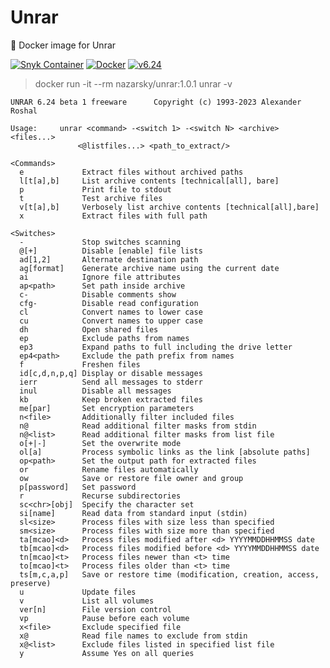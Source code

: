 # Unrar
🐳 Docker image for Unrar

[![Snyk Container](https://github.com/nzrsky/Unrar/actions/workflows/snyk-container.yml/badge.svg)](https://github.com/nzrsky/Unrar/actions/workflows/snyk-container.yml)
[![Docker](https://github.com/nzrsky/Unrar/actions/workflows/dockerhub-publish.yml/badge.svg)](https://github.com/nzrsky/Unrar/actions/workflows/docker-publish.yml)
[![v6.24](https://img.shields.io/badge/v6.24-blue?logoColor=white)]()

> docker run -it --rm nazarsky/unrar:1.0.1 unrar -v

    UNRAR 6.24 beta 1 freeware      Copyright (c) 1993-2023 Alexander Roshal
    
    Usage:     unrar <command> -<switch 1> -<switch N> <archive> <files...>
                   <@listfiles...> <path_to_extract/>
    
    <Commands>
      e             Extract files without archived paths
      l[t[a],b]     List archive contents [technical[all], bare]
      p             Print file to stdout
      t             Test archive files
      v[t[a],b]     Verbosely list archive contents [technical[all],bare]
      x             Extract files with full path
    
    <Switches>
      -             Stop switches scanning
      @[+]          Disable [enable] file lists
      ad[1,2]       Alternate destination path
      ag[format]    Generate archive name using the current date
      ai            Ignore file attributes
      ap<path>      Set path inside archive
      c-            Disable comments show
      cfg-          Disable read configuration
      cl            Convert names to lower case
      cu            Convert names to upper case
      dh            Open shared files
      ep            Exclude paths from names
      ep3           Expand paths to full including the drive letter
      ep4<path>     Exclude the path prefix from names
      f             Freshen files
      id[c,d,n,p,q] Display or disable messages
      ierr          Send all messages to stderr
      inul          Disable all messages
      kb            Keep broken extracted files
      me[par]       Set encryption parameters
      n<file>       Additionally filter included files
      n@            Read additional filter masks from stdin
      n@<list>      Read additional filter masks from list file
      o[+|-]        Set the overwrite mode
      ol[a]         Process symbolic links as the link [absolute paths]
      op<path>      Set the output path for extracted files
      or            Rename files automatically
      ow            Save or restore file owner and group
      p[password]   Set password
      r             Recurse subdirectories
      sc<chr>[obj]  Specify the character set
      si[name]      Read data from standard input (stdin)
      sl<size>      Process files with size less than specified
      sm<size>      Process files with size more than specified
      ta[mcao]<d>   Process files modified after <d> YYYYMMDDHHMMSS date
      tb[mcao]<d>   Process files modified before <d> YYYYMMDDHHMMSS date
      tn[mcao]<t>   Process files newer than <t> time
      to[mcao]<t>   Process files older than <t> time
      ts[m,c,a,p]   Save or restore time (modification, creation, access, preserve)
      u             Update files
      v             List all volumes
      ver[n]        File version control
      vp            Pause before each volume
      x<file>       Exclude specified file
      x@            Read file names to exclude from stdin
      x@<list>      Exclude files listed in specified list file
      y             Assume Yes on all queries
